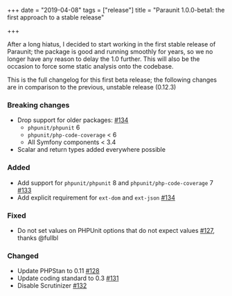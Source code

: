 +++
date = "2019-04-08"
tags = ["release"]
title = "Paraunit 1.0.0-beta1: the first approach to a stable release"

+++

After a long hiatus, I decided to start working in the first stable release of Paraunit; the package is good and running smoothly for years, so we no longer have any reason to delay the 1.0 further. This will also be the occasion to force some static analysis onto the codebase.

This is the full changelog for this first beta release; the following changes are in comparison to the previous, unstable release (0.12.3)

### Breaking changes
 * Drop support for older packages: [#134](https://github.com/facile-it/paraunit/pull/134)
   * `phpunit/phpunit` 6 
   * `phpunit/php-code-coverage` < 6
   * All Symfony components < 3.4
 * Scalar and return types added everywhere possible

### Added
 * Add support for `phpunit/phpunit` 8 and `phpunit/php-code-coverage` 7 [#133](https://github.com/facile-it/paraunit/pull/133)
 * Add explicit requirement for `ext-dom` and `ext-json` [#134](https://github.com/facile-it/paraunit/pull/134)

### Fixed
 * Do not set values on PHPUnit options that do not expect values [#127](https://github.com/facile-it/paraunit/pull/127), thanks @fullbl

### Changed
 * Update PHPStan to 0.11 [#128](https://github.com/facile-it/paraunit/pull/128)
 * Update coding standard to 0.3 [#131](https://github.com/facile-it/paraunit/pull/131)
 * Disable Scrutinizer [#132](https://github.com/facile-it/paraunit/pull/132)
